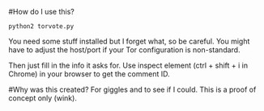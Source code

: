 #How do I use this?

`python2 torvote.py`

You need some stuff installed but I forget what, so be careful. You might have to adjust the host/port if your Tor configuration is non-standard.

Then just fill in the info it asks for. Use inspect element (ctrl + shift + i in Chrome) in your browser to get the comment ID.

#Why was this created?
For giggles and to see if I could. This is a proof of concept only (wink).
